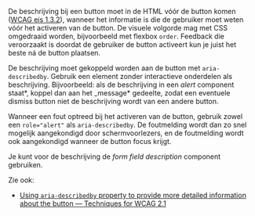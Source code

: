 <!-- @license CC0-1.0 -->

<!-- markdownlint-disable MD041 -->

De beschrijving bij een button moet in de HTML vóór de button komen ([WCAG eis 1.3.2](https://www.w3.org/TR/WCAG21/#meaningful-sequence)), wanneer het informatie is die de gebruiker moet weten vóór het activeren van de button. De visuele volgorde mag met CSS omgedraaid worden, bijvoorbeeld met flexbox `order`. Feedback die veroorzaakt is doordat de gebruiker de button activeert kun je juist het beste ná de button plaatsen.

De beschrijving moet gekoppeld worden aan de button met `aria-describedby`. Gebruik een element zonder interactieve onderdelen als beschrijving. Bijvoorbeeld: als de beschrijving in een _alert_ component staat*, koppel dan aan het \_message* gedeelte, zodat een eventuele dismiss button niet de beschrijving wordt van een andere button.

Wanneer een fout optreed bij het activeren van de button, gebruik zowel een `role="alert"` als `aria-describedby`. De foutmelding wordt dan zo snel mogelijk aangekondigd door schermvoorlezers, en de foutmelding wordt ook aangekondigd wanneer de button focus krijgt.

Je kunt voor de beschrijving de _form field description_ component gebruiken.

Zie ook:

- [Using `aria-describedby` property to provide more detailed information about the button — Techniques for WCAG 2.1](https://www.w3.org/WAI/WCAG21/Techniques/aria/ARIA1#example-2-using-aria-describedby-property-to-provide-more-detailed-information-about-the-button)
